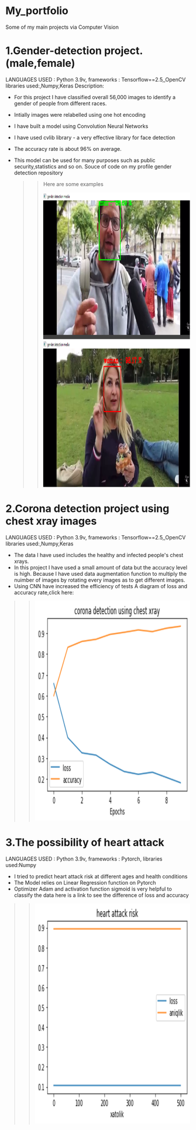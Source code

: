 # My_portfolio
Some of my main projects via Computer Vision

# 1.Gender-detection project.(male,female)
LANGUAGES USED : Python 3.9v,
frameworks : Tensorflow==2.5,,OpenCV
libraries used:,Numpy,Keras
Description:
- For this project I have classified overall 56,000 images to identify a gender of people from different races.
- Intially images were relabelled using one hot encoding
- I have built a model using Convolution Neural Networks
- I have used cvlib library - a very effective library for face detection
- The accuracy rate is about 96% on average.
- This model can be used for many purposes such as public security,statistics and so on.
Souce of code on my profile gender detection repository
   
   >> Here are some examples 
   >> 
   >> <img src="https://github.com/Mukhriddin19980901/My_portfolio/blob/main/man.png?raw=" width="600" height="400" />
   >> <img src="https://github.com/Mukhriddin19980901/My_portfolio/blob/main/women2.png?raw=true" width="600" height="400" /> 
  

    

# 2.Corona detection project using chest xray images
  LANGUAGES USED : Python 3.9v,
  frameworks : Tensorflow==2.5,,OpenCV
  libraries used:,Numpy,Keras
 - The data I have used includes the healthy and infected people's chest xrays.
 - In this project I have used a small amount of data but the accuracy level is high.
  Because I have used data augmentation function to multiply the nuimber of images by 
  rotating every images as to get  different images.
 - Using CNN have increased the efficiency of tests
 A diagram of loss and accuracy rate,click here: 
 >> <img src="https://github.com/Mukhriddin19980901/My_portfolio/blob/main/corona%20detection.png" width="700" height="600" />

# 3.The possibility of heart attack
 LANGUAGES USED : Python 3.9v,
 frameworks : Pytorch,
 libraries used:Numpy
 - I tried to predict heart attack risk at  different ages and health conditions
 - The Model relies on Linear Regression function on Pytorch
 - Optimizer Adam and activation function sigmoid is very helpful to classify the data
 here is a link to see the difference of loss and accuracy
 >> <img src="https://github.com/Mukhriddin19980901/My_portfolio/blob/main/heart%20attack.png" width="700" height="600" />
